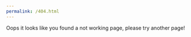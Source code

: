 ```yaml
---
permalink: /404.html
---
```

Oops it looks like you found a not working page, please try another page! 
